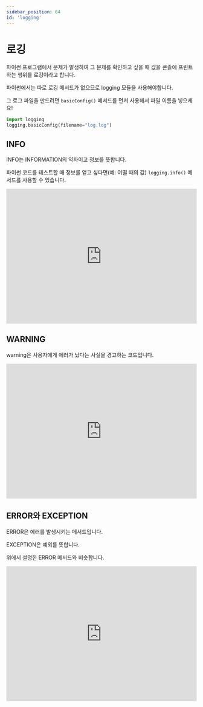 ```yaml
---
sidebar_position: 64
id: 'logging'
---
```


# 로깅

파이썬 프로그램에서 문제가 발생하여 그 문제를 확인하고 싶을 때 값을 콘솔에 프린트하는 행위를 로깅이라고 합니다.

파이썬에서는 따로 로깅 메서드가 없으므로 logging 모듈을 사용해야합니다.

그 로그 파일을 만드려면 `basicConfig()` 메서드를 먼저 사용해서 파일 이름을 넣으세요!

```python
import logging
logging.basicConfig(filename="log.log")
```

## INFO

INFO는 INFORMATION의 약자이고 정보를 뜻합니다.

파이썬 코드를 테스트할 때 정보를 얻고 싶다면(예: 어떨 때의 값) `logging.info()` 메서드를 사용할 수 있습니다.

<iframe src="https://trinket.io/embed/python3/9d4fc4880a" width="100%" height="356" frameborder="0" marginwidth="0" marginheight="0" allowfullscreen></iframe>

## WARNING

warning은 사용자에게 에러가 났다는 사실을 경고하는 코드입니다.

<iframe src="https://trinket.io/embed/python3/784c0fc5a6" width="100%" height="356" frameborder="0" marginwidth="0" marginheight="0" allowfullscreen></iframe>

## ERROR와 EXCEPTION

ERROR은 에러를 발생시키는 메서드입니다.

EXCEPTION은 예외를 뜻합니다.

위에서 설명한 ERROR 메서드와 비슷합니다.

<iframe src="https://trinket.io/embed/python3/f9687df6a4" width="100%" height="356" frameborder="0" marginwidth="0" marginheight="0" allowfullscreen></iframe>
